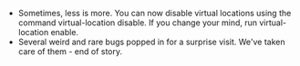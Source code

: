 * Sometimes, less is more. You can now disable virtual locations using the command virtual-location disable. If you change your mind, run virtual-location enable.
* Several weird and rare bugs popped in for a surprise visit. We've taken care of them - end of story.
